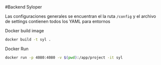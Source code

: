 #Backend Syloper

Las configuraciones generales se encuentran el la ruta `/config` y el archivo de settings contienen todos los YAML para entornos

Docker build image
```bash
docker build -t syl .
```

Docker Run
```bash
docker run -p 4080:4080 -v $(pwd):/app/project -it syl
```

